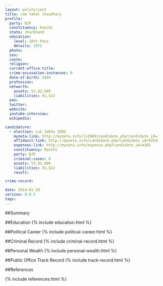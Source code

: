 ```yaml
---
layout: politician2
title: ram tahal chaudhary
profile: 
  party: BJP
  constituency: Ranchi
  state: Jharkhand
  education: 
    level: 10th Pass
    details: 1972
  photo: 
  sex: 
  caste: 
  religion: 
  current-office-title: 
  crime-accusation-instances: 0
  date-of-birth: 1944
  profession: 
  networth: 
    assets: 53,92,690
    liabilities: 91,522
  pan: 
  twitter: 
  website: 
  youtube-interview: 
  wikipedia: 

candidature: 
  - election: Lok Sabha 2009
    myneta-link: http://myneta.info/ls2009/candidate.php?candidate_id=4265
    affidavit-link: http://myneta.info/candidate.php?candidate_id=4265&scan=original
    expenses-link: http://myneta.info/expense.php?candidate_id=4265
    constituency: Ranchi 
    party: BJP
    criminal-cases: 0
    assets: 53,92,690
    liabilities: 91,522
    result:  

crime-record: 

date: 2014-01-28
version: 0.0.5
tags: 
---
```

##Summary


##Education
{% include education.html %}


##Political Career
{% include political-career.html %}


##Criminal Record
{% include criminal-record.html %}


##Personal Wealth
{% include personal-wealth.html %}


##Public Office Track Record
{% include track-record.html %}


##References


{% include references.html %}